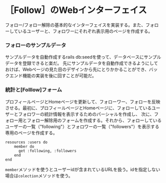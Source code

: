 # ［Follow］のWebインターフェイス

フォロー/フォロー解除の基本的なインターフェイスを実装する。また、フォローしているユーザーと、フォロワーにそれぞれ表示用のページを作成する。

### フォローのサンプルデータ
サンプルデータを自動作成するrails db:seedを使って、データベースにサンプルデータを登録できると楽だ。
先にサンプルデータを自動作成できるようにしておけば、Webページの見た目のデザインから先にとりかかることができ、バックエンド機能の実装を後に回すことが可能だ。

### 統計と[Folllow]フォーム
プロフィールページとHomeページを更新して、フォローワー、フォローを反映させる。最初に、プロフィールページとHomeページに、フォローしているユーザーとフォロワーの統計情報を表示するためのパーシャルを作成し、
次に、フォロー用とフォロー解除用のフォームを作成する。それから、フォローしているユーザーの一覧（"following"）とフォロワーの一覧（"followers"）を表示する専用のページを作成する。

```
resources :users do
    member do
      get :following, :followers
    end
end
```
```member```メソッドを使うとユーザーidが含まれているURLを扱う。idを指定しない場合は```colection```メソッドを使う。

